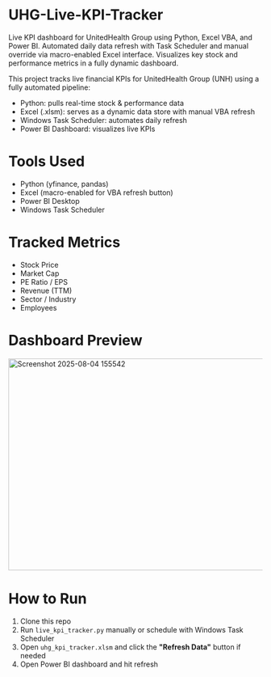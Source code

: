 # UHG-Live-KPI-Tracker
Live KPI dashboard for UnitedHealth Group using Python, Excel VBA, and Power BI. Automated daily data refresh with Task Scheduler and manual override via macro-enabled Excel interface. Visualizes key stock and performance metrics in a fully dynamic dashboard.


This project tracks live financial KPIs for UnitedHealth Group (UNH) using a fully automated pipeline:

- Python: pulls real-time stock & performance data
- Excel (.xlsm): serves as a dynamic data store with manual VBA refresh
- Windows Task Scheduler: automates daily refresh
- Power BI Dashboard: visualizes live KPIs

# Tools Used
- Python (yfinance, pandas)
- Excel (macro-enabled for VBA refresh button)
- Power BI Desktop
- Windows Task Scheduler

# Tracked Metrics
- Stock Price
- Market Cap
- PE Ratio / EPS
- Revenue (TTM)
- Sector / Industry
- Employees

# Dashboard Preview
<img width="898" height="419" alt="Screenshot 2025-08-04 155542" src="https://github.com/user-attachments/assets/bc784cc3-7640-49ea-8edb-68408a7f2ce0" />



# How to Run
1. Clone this repo
2. Run `live_kpi_tracker.py` manually or schedule with Windows Task Scheduler
3. Open `uhg_kpi_tracker.xlsm` and click the **"Refresh Data"** button if needed
4. Open Power BI dashboard and hit refresh
